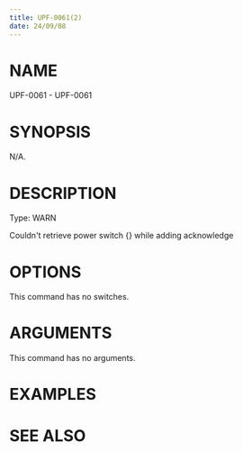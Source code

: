 ```yaml
---
title: UPF-0061(2)
date: 24/09/08
---
```


# NAME

UPF-0061 - UPF-0061

# SYNOPSIS

N/A.

# DESCRIPTION

Type: WARN

Couldn't retrieve power switch {} while adding acknowledge

# OPTIONS

This command has no switches.

# ARGUMENTS

This command has no arguments.

# EXAMPLES

# SEE ALSO

